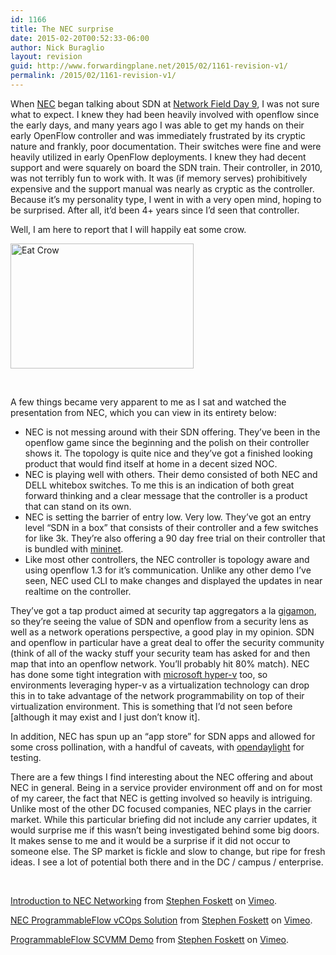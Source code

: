 ```yaml
---
id: 1166
title: The NEC surprise
date: 2015-02-20T00:52:33-06:00
author: Nick Buraglio
layout: revision
guid: http://www.forwardingplane.net/2015/02/1161-revision-v1/
permalink: /2015/02/1161-revision-v1/
---
```

When [NEC](http://necam.com/) began talking about SDN at [Network Field Day 9](http://techfieldday.com/event/nfd9/), I was not sure what to expect. I knew they had been heavily involved with openflow since the early days, and many years ago I was able to get my hands on their early OpenFlow controller and was immediately frustrated by its cryptic nature and frankly, poor documentation. Their switches were fine and were heavily utilized in early OpenFlow deployments. I knew they had decent support and were squarely on board the SDN train. Their controller, in 2010, was not terribly fun to work with. It was (if memory serves) prohibitively expensive and the support manual was nearly as cryptic as the controller. Because it&#8217;s my personality type, I went in with a very open mind, hoping to be surprised. After all, it&#8217;d been 4+ years since I&#8217;d seen that controller.

Well, I am here to report that I will happily eat some crow.

[<img class=" size-full wp-image-1162 aligncenter" src="http://www.forwardingplane.net/wp-content/uploads/2015/02/Eat-Crow.jpg" alt="Eat Crow" width="293" height="200" />](http://www.forwardingplane.net/wp-content/uploads/2015/02/Eat-Crow.jpg)

&nbsp;

A few things became very apparent to me as I sat and watched the presentation from NEC, which you can view in its entirety below:

  * NEC is not messing around with their SDN offering. They&#8217;ve been in the openflow game since the beginning and the polish on their controller shows it. The topology is quite nice and they&#8217;ve got a finished looking product that would find itself at home in a decent sized NOC.
  * NEC is playing well with others. Their demo consisted of both NEC and DELL whitebox switches. To me this is an indication of both great forward thinking and a clear message that the controller is a product that can stand on its own.
  * NEC is setting the barrier of entry low. Very low. They&#8217;ve got an entry level &#8220;SDN in a box&#8221; that consists of their controller and a few switches for like 3k. They&#8217;re also offering a 90 day free trial on their controller that is bundled with [mininet](http://mininet.org/).
  * Like most other controllers, the NEC controller is topology aware and using openflow 1.3 for it&#8217;s communication. Unlike any other demo I&#8217;ve seen, NEC used CLI to make changes and displayed the updates in near realtime on the controller.

They&#8217;ve got a tap product aimed at security tap aggregators a la [gigamon](http://www.gigamon.com/), so they&#8217;re seeing the value of SDN and openflow from a security lens as well as a network operations perspective, a good play in my opinion. SDN and openflow in particular have a great deal to offer the security community (think of all of the wacky stuff your security team has asked for and then map that into an openflow network. You&#8217;ll probably hit 80% match). NEC has done some tight integration with <a href="https://technet.microsoft.com/en-us/windowsserver/dd448604.aspx" target="_blank">microsoft hyper-v</a> too, so environments leveraging hyper-v as a virtualization technology can drop this in to take advantage of the network programmability on top of their virtualization environment. This is something that I&#8217;d not seen before [although it may exist and I just don&#8217;t know it].

In addition, NEC has spun up an &#8220;app store&#8221; for SDN apps and allowed for some cross pollination, with a handful of caveats, with [opendaylight](http://www.opendaylight.org/) for testing.

<speculation>

There are a few things I find interesting about the NEC offering and about NEC in general. Being in a service provider environment off and on for most of my career, the fact that NEC is getting involved so heavily is intriguing. Unlike most of the other DC focused companies, NEC plays in the carrier market. While this particular briefing did not include any carrier updates, it would surprise me if this wasn&#8217;t being investigated behind some big doors. It makes sense to me and it would be a surprise if it did not occur to someone else. The SP market is fickle and slow to change, but ripe for fresh ideas. I see a lot of potential both there and in the DC / campus / enterprise.

</speculation>

&nbsp;  


[Introduction to NEC Networking](https://vimeo.com/119508255) from [Stephen Foskett](https://vimeo.com/sfoskett) on [Vimeo](https://vimeo.com).  


[NEC ProgrammableFlow vCOps Solution](https://vimeo.com/119508725) from [Stephen Foskett](https://vimeo.com/sfoskett) on [Vimeo](https://vimeo.com).  


[ProgrammableFlow SCVMM Demo](https://vimeo.com/119510207) from [Stephen Foskett](https://vimeo.com/sfoskett) on [Vimeo](https://vimeo.com).